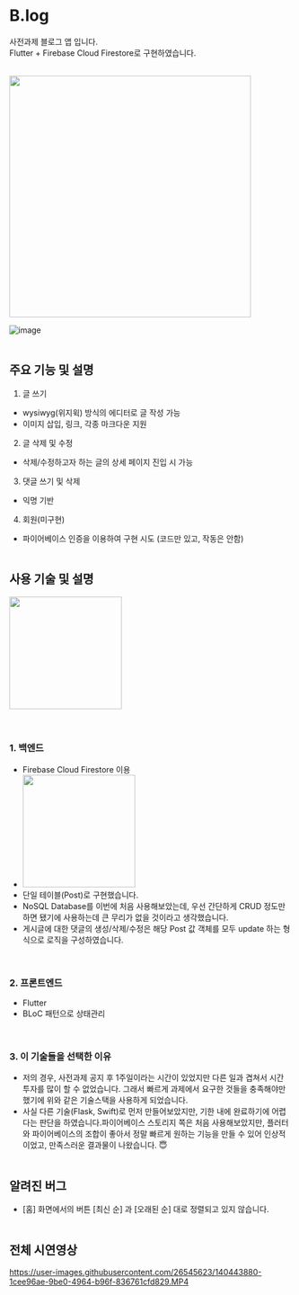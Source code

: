 # B.log 
사전과제 블로그 앱 입니다.  
Flutter + Firebase Cloud Firestore로 구현하였습니다.    
<br/>

<img src = "https://user-images.githubusercontent.com/26545623/140407192-8c3195c9-c38f-4868-a10d-45b5b41fbcab.gif" height="430">
  

![image](https://user-images.githubusercontent.com/26545623/140400690-d1375ea3-d5d3-49ec-87d1-3462cf71fe43.png)
<br/><br/>
## 주요 기능 및 설명
1. 글 쓰기
- wysiwyg(위지윅) 방식의 에디터로 글 작성 가능
- 이미지 삽입, 링크, 각종 마크다운 지원  

2. 글 삭제 및 수정
- 삭제/수정하고자 하는 글의 상세 페이지 진입 시 가능 

3. 댓글 쓰기 및 삭제
- 익명 기반 

4. 회원(미구현)
- 파이어베이스 인증을 이용하여 구현 시도 (코드만 있고, 작동은 안함)
<br/><br/>

## 사용 기술 및 설명
<img src = "https://user-images.githubusercontent.com/26545623/140407424-bf287fce-6855-49b4-a074-fea7bd28ae14.png" height="200">
<br/><br/><br/>

### 1. 백엔드
- Firebase Cloud Firestore 이용
- <img src = "https://user-images.githubusercontent.com/26545623/140408858-7284cc50-e8bb-4cec-a081-c3efb29913a9.png" height="200">
- 단일 테이블(Post)로 구현했습니다.
- NoSQL Database를 이번에 처음 사용해보았는데, 우선 간단하게 CRUD 정도만 하면 됐기에 사용하는데 큰 무리가 없을 것이라고 생각했습니다.
- 게시글에 대한 댓글의 생성/삭제/수정은 해당 Post 값 객체를 모두 update 하는 형식으로 로직을 구성하였습니다.
<br/>

### 2. 프론트엔드
- Flutter
- BLoC 패턴으로 상태관리   
<br/>

### 3. 이 기술들을 선택한 이유

- 저의 경우, 사전과제 공지 후 1주일이라는 시간이 있었지만 다른 일과 겹쳐서 시간 투자를 많이 할 수 없었습니다. 그래서 빠르게 과제에서 요구한 것들을 충족해야만 했기에 위와 같은 기술스택을 사용하게 되었습니다.
- 사실 다른 기술(Flask, Swift)로 먼저 만들어보았지만, 기한 내에 완료하기에 어렵다는 판단을 하였습니다.파이어베이스 스토리지 쪽은 처음 사용해보았지만, 플러터와 파이어베이스의 조합이 좋아서 정말 빠르게 원하는 기능을 만들 수 있어 인상적이었고, 만족스러운 결과물이 나왔습니다. 😇
<br/><br/>

## 알려진 버그
- [홈] 화면에서의 버튼 [최신 순] 과 [오래된 순] 대로 정렬되고 있지 않습니다.
<br/><br/>

## 전체 시연영상
https://user-images.githubusercontent.com/26545623/140443880-1cee96ae-9be0-4964-b96f-836761cfd829.MP4




